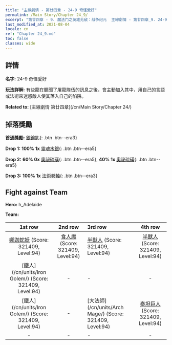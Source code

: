 ```yaml
---
title: "主線劇情 - 第廿四章 - 24-9 奇怪愛好"
permalink: /Main Story/Chapter 24_9/
excerpt: "第廿四章 - 9. 魔法门之英雄无敌：战争纪元  主線劇情 - 第廿四章_9. 24-9 奇怪愛好"
last_modified_at: 2021-08-04
locale: cn
ref: "Chapter 24_9.md"
toc: false
classes: wide
---
```


## 詳情

 **名字:** 24-9 奇怪愛好

 **玩法詳解:** 有些龍在聽聞了屠龍隊伍的訊息之後，會主動加入其中，用自己的言語或法術來迷惑敵人使其落入自己的陷阱。

 **Related to:** [主線劇情 第廿四章](/cn/Main Story/Chapter 24/)

## 掉落獎勵

 **首通獎勵:** [銀鑰匙](/cn/Items/con_693/){: .btn .btn--era3}

 **Drop 1:** **100% 1x** [靈魂水銀](/cn/Items/mat_84/){: .btn .btn--era5}

 **Drop 2:** **60% 0x** [奧祕硫磺](/cn/Items/mat_78/){: .btn .btn--era5}, **40% 1x** [奧祕硫磺](/cn/Items/mat_78/){: .btn .btn--era5}

 **Drop 3:** **100% 1x** [法術卷軸](/cn/Items/con_694/){: .btn .btn--era3}


## Fight against Team
 **Hero:** h_Adelaide

 **Team:**


  | 1st row | 2nd row | 3rd row | 4th row |
  |:----:|:----:|:----|:----:|
  | [娜迦蛇妖](/cn/units/Naga/) (Score: 321409, Level:94)  | [食人魔](/cn/units/Ogre/) (Score: 321409, Level:94)  | [半獸人](/cn/units/Orc/) (Score: 321409, Level:94)  | [半獸人](/cn/units/Orc/) (Score: 321409, Level:94)  |
  | [鐵人](/cn/units/Iron Golem/) (Score: 321409, Level:94)  | - | - | - |
  | [鐵人](/cn/units/Iron Golem/) (Score: 321409, Level:94)  | - | [大法師](/cn/units/Arch Mage/) (Score: 321409, Level:94)  | [泰坦巨人](/cn/units/Giant/) (Score: 321409, Level:94)  |
  | - | - | - | - |


